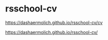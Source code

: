 # rsschool-cv

https://dashaermolich.github.io/rsschool-cv/cv

https://dashaermolich.github.io/rsschool-cv/

